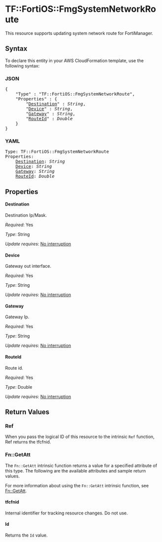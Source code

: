 # TF::FortiOS::FmgSystemNetworkRoute

This resource supports updating system network route for FortiManager.

## Syntax

To declare this entity in your AWS CloudFormation template, use the following syntax:

### JSON

<pre>
{
    "Type" : "TF::FortiOS::FmgSystemNetworkRoute",
    "Properties" : {
        "<a href="#destination" title="Destination">Destination</a>" : <i>String</i>,
        "<a href="#device" title="Device">Device</a>" : <i>String</i>,
        "<a href="#gateway" title="Gateway">Gateway</a>" : <i>String</i>,
        "<a href="#routeid" title="RouteId">RouteId</a>" : <i>Double</i>
    }
}
</pre>

### YAML

<pre>
Type: TF::FortiOS::FmgSystemNetworkRoute
Properties:
    <a href="#destination" title="Destination">Destination</a>: <i>String</i>
    <a href="#device" title="Device">Device</a>: <i>String</i>
    <a href="#gateway" title="Gateway">Gateway</a>: <i>String</i>
    <a href="#routeid" title="RouteId">RouteId</a>: <i>Double</i>
</pre>

## Properties

#### Destination

Destination Ip/Mask.

_Required_: Yes

_Type_: String

_Update requires_: [No interruption](https://docs.aws.amazon.com/AWSCloudFormation/latest/UserGuide/using-cfn-updating-stacks-update-behaviors.html#update-no-interrupt)

#### Device

Gateway out interface.

_Required_: Yes

_Type_: String

_Update requires_: [No interruption](https://docs.aws.amazon.com/AWSCloudFormation/latest/UserGuide/using-cfn-updating-stacks-update-behaviors.html#update-no-interrupt)

#### Gateway

Gateway Ip.

_Required_: Yes

_Type_: String

_Update requires_: [No interruption](https://docs.aws.amazon.com/AWSCloudFormation/latest/UserGuide/using-cfn-updating-stacks-update-behaviors.html#update-no-interrupt)

#### RouteId

Route id.

_Required_: Yes

_Type_: Double

_Update requires_: [No interruption](https://docs.aws.amazon.com/AWSCloudFormation/latest/UserGuide/using-cfn-updating-stacks-update-behaviors.html#update-no-interrupt)

## Return Values

### Ref

When you pass the logical ID of this resource to the intrinsic `Ref` function, Ref returns the tfcfnid.

### Fn::GetAtt

The `Fn::GetAtt` intrinsic function returns a value for a specified attribute of this type. The following are the available attributes and sample return values.

For more information about using the `Fn::GetAtt` intrinsic function, see [Fn::GetAtt](https://docs.aws.amazon.com/AWSCloudFormation/latest/UserGuide/intrinsic-function-reference-getatt.html).

#### tfcfnid

Internal identifier for tracking resource changes. Do not use.

#### Id

Returns the <code>Id</code> value.

